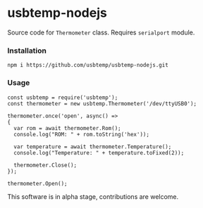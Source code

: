 # usbtemp-nodejs
Source code for `Thermometer` class. Requires `serialport` module.

### Installation
```
npm i https://github.com/usbtemp/usbtemp-nodejs.git 
```

### Usage
```
const usbtemp = require('usbtemp');
const thermometer = new usbtemp.Thermometer('/dev/ttyUSB0');

thermometer.once('open', async() =>
{
  var rom = await thermometer.Rom();
  console.log("ROM: " + rom.toString('hex'));

  var temperature = await thermometer.Temperature();
  console.log("Temperature: " + temperature.toFixed(2));

  thermometer.Close();
});

thermometer.Open();
```

This software is in alpha stage, contributions are welcome.
